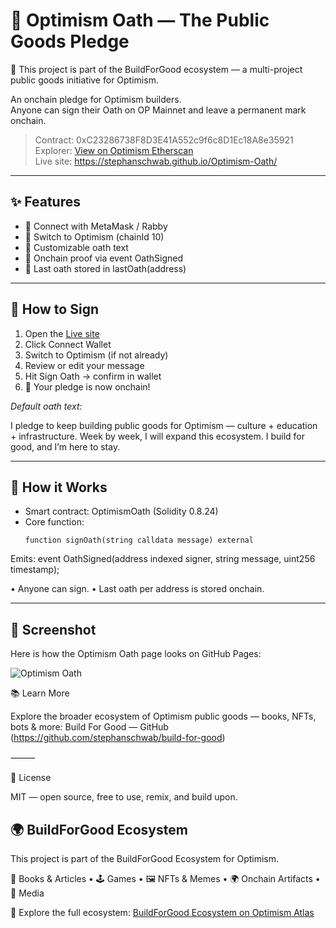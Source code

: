 # 🔴 Optimism Oath — The Public Goods Pledge
📌 This project is part of the BuildForGood ecosystem — a multi-project public goods initiative for Optimism.  


An onchain pledge for Optimism builders.  
Anyone can sign their Oath on OP Mainnet and leave a permanent mark onchain.

> Contract: 0xC23286738F8D3E41A552c9f6c8D1Ec18A8e35921  
> Explorer: [View on Optimism Etherscan](https://optimistic.etherscan.io/address/0xC23286738F8D3E41A552c9f6c8D1Ec18A8e35921)  
> Live site: https://stephanschwab.github.io/Optimism-Oath/

---

## ✨ Features
- 🦊 Connect with MetaMask / Rabby  
- 🔴 Switch to Optimism (chainId 10)  
- 📝 Customizable oath text  
- 📜 Onchain proof via event OathSigned  
- 🧾 Last oath stored in lastOath(address)

---

## 🚀 How to Sign
1. Open the [Live site](https://stephanschwab.github.io/Optimism-Oath/)  
2. Click Connect Wallet  
3. Switch to Optimism (if not already)  
4. Review or edit your message  
5. Hit Sign Oath → confirm in wallet  
6. 🎉 Your pledge is now onchain!  


_Default oath text:_

I pledge to keep building public goods for Optimism — culture + education + infrastructure.
Week by week, I will expand this ecosystem. I build for good, and I’m here to stay.

---

## 🧩 How it Works
- Smart contract: OptimismOath (Solidity 0.8.24)
- Core function:
  ```solidity
  function signOath(string calldata message) external

Emits:
event OathSigned(address indexed signer, string message, uint256 timestamp);

• Anyone can sign.
 • Last oath per address is stored onchain.

---

## 📸 Screenshot

Here is how the Optimism Oath page looks on GitHub Pages:

![Optimism Oath](assets/assets/OP-Oath.png)


📚 Learn More

Explore the broader ecosystem of Optimism public goods —
books, NFTs, bots & more: Build For Good — GitHub (https://github.com/stephanschwab/build-for-good)

⸻

📝 License

MIT — open source, free to use, remix, and build upon.

## 🌍 BuildForGood Ecosystem  
This project is part of the BuildForGood Ecosystem for Optimism.  

📖 Books & Articles • 🕹 Games • 🖼 NFTs & Memes • 🌍 Onchain Artifacts • 🎥 Media  

🔗 Explore the full ecosystem: [BuildForGood Ecosystem on Optimism Atlas](https://atlas.optimism.io/profile/organizations/BuildForGood%20Ecosystem)
